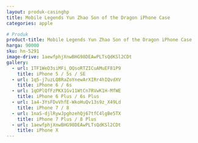 ```yaml
---
layout: produk-casinghp
title: Mobile Legends Yun Zhao Son of the Dragon iPhone Case
categories: apple

# Produk
product-title: Mobile Legends Yun Zhao Son of the Dragon iPhone Case
harga: 90000
sku: hn-5291
image-drive: 1aewfphjXnwBHG98DEAwPLTsQdKSl2CDt
gallery:
  - url: 1TF1WeD3siMFi_OQsoRTZICuAMuEF81P9
    title: iPhone 5 / 5s / SE
  - url: 1q5-j7uzLQ8RaZoYnewArXIRr4hIQvdXV
    title: iPhone 6 / 6s
  - url: 1qOPlQfFzPKX1Gv11WtCn7RVwK1H-MfWE
    title: iPhone 6 Plus / 6s Plus
  - url: 1a4-3YsFDvVhfE-WkoHuQv13s9z_X49Ld
    title: iPhone 7 / 8
  - url: 1naS-djlRywJpghzehQj67tfC4lgBe5TX
    title: iPhone 7 Plus / 8 Plus
  - url: 1aewfphjXnwBHG98DEAwPLTsQdKSl2CDt
    title: iPhone X
---
```

